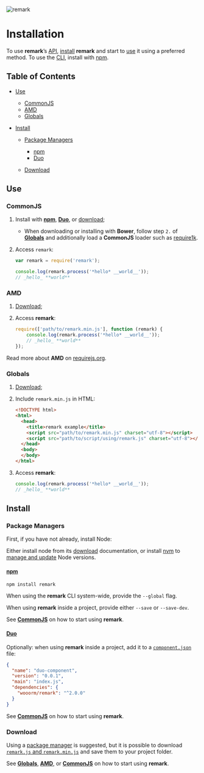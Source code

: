 ![remark](https://cdn.rawgit.com/wooorm/remark/master/logo.svg)

# Installation

To use **remark**’s [API](https://github.com/wooorm/remark#api),
[install](#install) **remark** and start to [use](#use) it using a
preferred method. To use the [CLI](https://github.com/wooorm/remark#cli),
install with [npm](#npm).

## Table of Contents

*   [Use](#use)

    *   [CommonJS](#commonjs)
    *   [AMD](#amd)
    *   [Globals](#globals)

*   [Install](#install)

    *   [Package Managers](#package-managers)

        *   [npm](#npm)
        *   [Duo](#duo)

    *   [Download](#download)

## Use

### CommonJS

1.  Install with [**npm**](#npm), [**Duo**](#duo), or
    [download](#download);

    *   When downloading or installing with **Bower**, follow step `2.` of
        [**Globals**](#globals) and additionally load a **CommonJS** loader
        such as [require1k](http://stuk.github.io/require1k/).

2.  Access `remark`:

    ```js
    var remark = require('remark');

    console.log(remark.process('*hello* __world__'));
    // _hello_ **world**
    ```

### AMD

1.  [Download](#download);

2.  Access **remark**:

    ```js
    require(['path/to/remark.min.js'], function (remark) {
        console.log(remark.process('*hello* __world__'));
        // _hello_ **world**
    });
    ```

Read more about **AMD** on [requirejs.org](http://requirejs.org/docs/start.html#add).

### Globals

1.  [Download](#download);

2.  Include `remark.min.js` in HTML:

    ```html
    <!DOCTYPE html>
    <html>
      <head>
        <title>remark example</title>
        <script src="path/to/remark.min.js" charset="utf-8"></script>
        <script src="path/to/script/using/remark.js" charset="utf-8"></script>
      </head>
      <body>
      </body>
    </html>
    ```

3.  Access **remark**:

    ```js
    console.log(remark.process('*hello* __world__'));
    // _hello_ **world**
    ```

## Install

### Package Managers

First, if you have not already, install Node:

Either install node from its [download](https://nodejs.org/en/download/)
documentation, or install [nvm](https://github.com/creationix/nvm#install-script)
to [manage and update](https://github.com/creationix/nvm#usage) Node versions.

#### [npm](https://docs.npmjs.com/cli/install)

```sh
npm install remark
```

When using the **remark** CLI system-wide, provide the `--global` flag.

When using **remark** inside a project, provide either `--save` or `--save-dev`.

See [**CommonJS**](#commonjs) on how to start using **remark**.

#### [Duo](http://duojs.org#getting-started)

Optionally: when using **remark** inside a project, add it to a
[`component.json`](http://duojs.org/#ii-components) file:

```json
{
  "name": "duo-component",
  "version": "0.0.1",
  "main": "index.js",
  "dependencies": {
    "wooorm/remark": "^2.0.0"
  }
}
```

See [**CommonJS**](#commonjs) on how to start using **remark**.

### Download

Using a [package manager](#package-managers) is suggested, but it is possible
to download [`remark.js` and `remark.min.js`](https://github.com/wooorm/remark/releases)
and save them to your project folder.

See [**Globals**](#globals), [**AMD**](#amd), or [**CommonJS**](#commonjs) on
how to start using **remark**.
